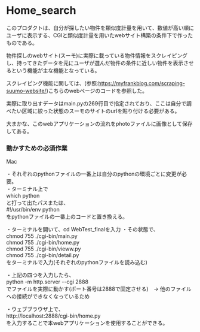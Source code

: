 # Home_search

このプロダクトは、自分が探したい物件を類似度計量を用いて、数値が高い順にユーザに表示する、CGIと類似度計量を用いたwebサイト構築の条件下で作ったものである。

物件探しのwebサイト(スーモ)に実際に載っている物件情報をスクレイピングし、持ってきたデータを元にユーザが選んだ物件の条件に近しい物件を表示させるという機能が主な機能となっている。

スクレイピング機能に関しては、(参照:https://myfrankblog.com/scraping-suumo-website/)こちらのwebページのコードを参照した。

実際に取り出すデータはmain.pyの269行目で指定されており、ここは自分で調べたい区域に絞った状態のスーモのサイトのurlを貼り付ける必要がある。

大まかな、このwebアプリケーションの流れをphotoファイルに画像として保存してある。

### 動かすための必須作業

Mac

・それぞれのpythonファイルの一番上は自分のpythonの環境ごとに変更が必要。<br>
・ターミナル上で<br>
  which python<br>
  と打って出たパスまたは、<br>
  #!/usr/bin/env python<br>
  をpythonファイルの一番上のコードと置き換える。

・ターミナルを開いて、cd WebTest_finalを入力
・その状態で、<br>
  chmod 755 ./cgi-bin/main.py<br>
  chmod 755 ./cgi-bin/home.py<br>
  chmod 755 ./cgi-bin/vieww.py<br>
  chmod 755 ./cgi-bin/detail.py<br>
  をターミナルで入力(それぞれのpythonファイルを読み込む)
  
・上記の四つを入力したら、<br>
  python -m http.server --cgi 2888<br>
  でファイルを実際に動かす(ポート番号は2888で固定させる)　→ 他のファイルへの接続ができなくなっているため
  
・ウェブブラウザ上で、<br>
  http://localhost:2888/cgi-bin/home.py<br>
  を入力することで本webアプリケーションを使用することができる。
